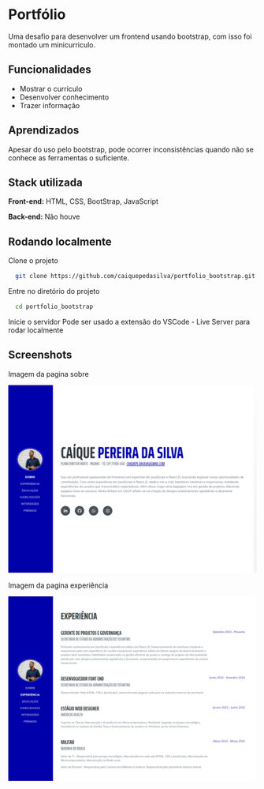 
# Portfólio

Uma desafio para desenvolver um frontend usando bootstrap, com isso foi montado um minicurriculo.



## Funcionalidades

- Mostrar o curriculo
- Desenvolver conhecimento
- Trazer informação


## Aprendizados

Apesar do uso pelo bootstrap, pode ocorrer inconsistências quando não se conhece as ferramentas o suficiente.


## Stack utilizada

**Front-end:** HTML, CSS, BootStrap, JavaScript

**Back-end:** Não houve


## Rodando localmente

Clone o projeto

```bash
  git clone https://github.com/caiquepedasilva/portfolio_bootstrap.git
```

Entre no diretório do projeto

```bash
  cd portfolio_bootstrap
```

Inicie o servidor
Pode ser usado a extensão do VSCode - Live Server para rodar localmente


## Screenshots

Imagem da pagina sobre

![App Screenshot](https://github.com/caiquepedasilva/portfolio_bootstrap/blob/main/assets/img/sobre.png)

Imagem da pagina experiência

![App Screenshot](https://github.com/caiquepedasilva/portfolio_bootstrap/blob/main/assets/img/experiencia.png)
